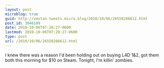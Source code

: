 ```yaml
---
layout: post
microblog: true
guid: http://vmstan-tweets.micro.blog/2010/10/06/26550286612.html
post_id: 3046109
date: 2010-10-06T07:20:27-0600
lastmod: 2010-10-06T07:20:27-0600
type: post
url: /2010/10/06/26550286612.html
---
```

I knew there was a reason I'd been holding out on buying L4D 1&2, got them both this morning for $10 on Steam. Tonight, I'm killin' zombies.
